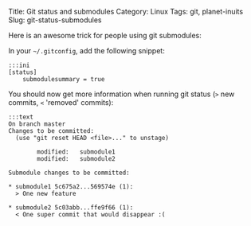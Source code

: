 Title: Git status and submodules
Category: Linux
Tags: git, planet-inuits
Slug: git-status-submodules

Here is an awesome trick for people using git submodules:

In your `~/.gitconfig`, add the following snippet:

    :::ini
    [status]
        submodulesummary = true


You should now get more information when running git status (`>` new commits, `<` 'removed' commits):

    :::text
    On branch master
    Changes to be committed:
      (use "git reset HEAD <file>..." to unstage)

            modified:   submodule1
            modified:   submodule2

    Submodule changes to be committed:

    * submodule1 5c675a2...569574e (1):
      > One new feature

    * submodule2 5c03abb...ffe9f66 (1):
      < One super commit that would disappear :(

